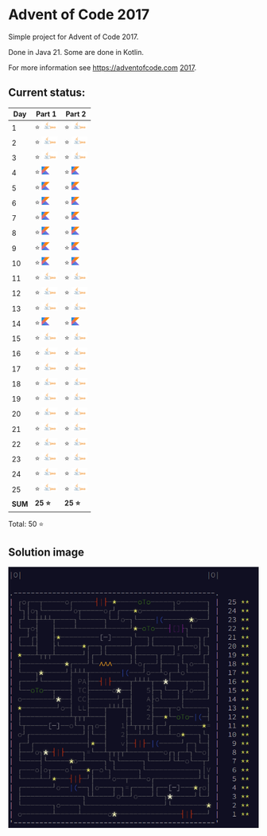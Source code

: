 # Advent of Code 2017

Simple project for Advent of Code 2017.

Done in Java 21. Some are done in Kotlin.

For more information see https://adventofcode.com [2017](https://adventofcode.com/2017).

## Current status:

| Day     | Part 1                         | Part 2                         |
|---------|--------------------------------|--------------------------------|
| 1       | ⭐ ![Java](../img/java.png)     | ⭐ ![Java](../img/java.png)     |
| 2       | ⭐ ![Java](../img/java.png)     | ⭐ ![Java](../img/java.png)     |
| 3       | ⭐ ![Java](../img/java.png)     | ⭐ ![Java](../img/java.png)     |
| 4       | ⭐ ![Kotlin](../img/kotlin.png) | ⭐ ![Kotlin](../img/kotlin.png) |
| 5       | ⭐ ![Kotlin](../img/kotlin.png) | ⭐ ![Kotlin](../img/kotlin.png) |
| 6       | ⭐ ![Kotlin](../img/kotlin.png) | ⭐ ![Kotlin](../img/kotlin.png) |
| 7       | ⭐ ![Kotlin](../img/kotlin.png) | ⭐ ![Kotlin](../img/kotlin.png) |
| 8       | ⭐ ![Kotlin](../img/kotlin.png) | ⭐ ![Kotlin](../img/kotlin.png) |
| 9       | ⭐ ![Kotlin](../img/kotlin.png) | ⭐ ![Kotlin](../img/kotlin.png) |
| 10      | ⭐ ![Kotlin](../img/kotlin.png) | ⭐ ![Kotlin](../img/kotlin.png) |
| 11      | ⭐ ![Java](../img/java.png)     | ⭐ ![Java](../img/java.png)     |
| 12      | ⭐ ![Java](../img/java.png)     | ⭐ ![Java](../img/java.png)     |
| 13      | ⭐ ![Java](../img/java.png)     | ⭐ ![Java](../img/java.png)     |
| 14      | ⭐ ![Kotlin](../img/kotlin.png) | ⭐ ![Kotlin](../img/kotlin.png) |
| 15      | ⭐ ![Java](../img/java.png)     | ⭐ ![Java](../img/java.png)     |
| 16      | ⭐ ![Java](../img/java.png)     | ⭐ ![Java](../img/java.png)     |
| 17      | ⭐ ![Java](../img/java.png)     | ⭐ ![Java](../img/java.png)     |
| 18      | ⭐ ![Java](../img/java.png)     | ⭐ ![Java](../img/java.png)     |
| 19      | ⭐ ![Java](../img/java.png)     | ⭐ ![Java](../img/java.png)     |
| 20      | ⭐ ![Java](../img/java.png)     | ⭐ ![Java](../img/java.png)     |
| 21      | ⭐ ![Java](../img/java.png)     | ⭐ ![Java](../img/java.png)     |
| 22      | ⭐ ![Java](../img/java.png)     | ⭐ ![Java](../img/java.png)     |
| 23      | ⭐ ![Java](../img/java.png)     | ⭐ ![Java](../img/java.png)     |
| 24      | ⭐ ![Java](../img/java.png)     | ⭐ ![Java](../img/java.png)     |
| 25      | ⭐ ![Java](../img/java.png)     | ⭐ ![Java](../img/java.png)     |
| **SUM** | **25 ⭐**                       | **25 ⭐**                       |

Total: 50 ⭐

## Solution image
![AoC2017](../img/Advent_of_Code_2017.png)
